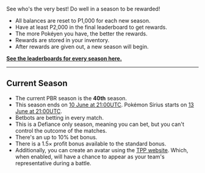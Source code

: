See who's the very best! Do well in a season to be rewarded!

* All balances are reset to P1,000 for each new season.
* Have at least P2,000 in the final leaderboard to get rewards.
* The more Pokéyen you have, the better the rewards.
* Rewards are stored in your inventory.
* After rewards are given out, a new season will begin.

[**See the leaderboards for every season here.**](https://twitchplayspokemon.tv/leaderboard)
*****
## Current Season

* The current PBR season is the **40th** season.
* This season ends on [10 June at 21:00UTC](https://www.timeanddate.com/countdown/generic?iso=20200610T21&p0=1440&msg=Season%2040%20end&font=cursive&csz=1). Pokémon Sirius starts on [13 June at 21:00UTC](https://www.timeanddate.com/countdown/generic?iso=20200613T21&p0=1440&msg=Sirius&font=cursive&csz=1).
* Betbots are betting in every match.
* This is a Defiance only season, meaning you can bet, but you can't control the outcome of the matches.
* There's an up to 10% bet bonus.
* There is a 1.5× profit bonus available to the standard bonus.
* Additionally, you can create an avatar using the [TPP website](https://twitchplayspokemon.tv/avatars). Which, when enabled, will have a chance to appear as your team's representative during a battle.